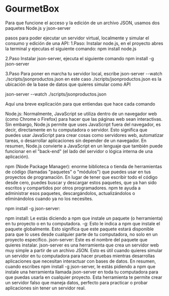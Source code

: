 # GourmetBox
Para que funcione el acceso y la edición de un archivo JSON,
usamos dos paquetes Node.js y json-server

pasos para poder ejecutar un servidor virtual, localmente y simular el consumo y edición de una API:
1.Paso:
Instalar node.js, en el proyecto abres la terminal y ejecutas el siguiente comando: npm install node.js

2.Paso
Instalar json-server, ejecuta el siguiente comando npm install -g json-server 

3.Paso
Para poner en marcha tu servidor local, escribe json-server --watch ./scripts/jsonproductos.json
en este caso ./scripts/jsonproductos.json es la ubicación de la base de datos que quieres simular como API


json-server --watch ./scripts/jsonproductos.json

Aquí una breve explicación para que entiendas que hace cada comando

Node.js: Normalmente, JavaScript se utiliza dentro de un navegador web (como Chrome o Firefox) para hacer que las páginas web sean interactivas. Sin embargo, Node.js permite que uses JavaScript fuera del navegador, es decir, directamente en tu computadora o servidor. Esto significa que puedes usar JavaScript para crear cosas como servidores web, automatizar tareas, o desarrollar aplicaciones sin depender de un navegador. En resumen, Node.js convierte a JavaScript en un lenguaje que también puede funcionar en el "back-end" (el lado del servidor o lógica interna de una aplicación).

npm (Node Package Manager): enorme biblioteca o tienda de herramientas de código (llamadas "paquetes" o "módulos") que puedes usar en tus proyectos de programación. En lugar de tener que escribir todo el código desde cero, puedes buscar y descargar estos paquetes, que ya han sido escritos y compartidos por otros programadores. npm te ayuda a administrar esos paquetes, descargándolos, actualizándolos o eliminándolos cuando ya no los necesites.

npm install -g json-server: 

npm install: Le estás diciendo a npm que instale un paquete (o herramienta) en tu proyecto o en tu computadora.
-g: Esto le indica a npm que instale el paquete globalmente. Esto significa que este paquete estará disponible para que lo uses desde cualquier parte de tu computadora, no solo en un proyecto específico.
json-server: Este es el nombre del paquete que quieres instalar. json-server es una herramienta que crea un servidor web muy simple a partir de un archivo JSON. Esto es útil cuando quieres simular un servidor en tu computadora para hacer pruebas mientras desarrollas aplicaciones que necesitan interactuar con bases de datos.
En resumen, cuando escribes npm install -g json-server, le estás pidiendo a npm que instale una herramienta llamada json-server en toda tu computadora para que puedas usarla en cualquier proyecto. Esta herramienta te permite crear un servidor falso que maneja datos, perfecto para practicar o probar aplicaciones sin tener un servidor real.